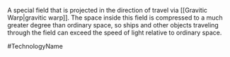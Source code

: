 A special field that is projected in the direction of travel via <span class="miscellaneous">[[Gravitic Warp|gravitic warp]]</span>.
The space inside this field is compressed to a much greater degree than ordinary space, so ships and other objects traveling through the field can exceed the speed of light relative to ordinary space.

#TechnologyName